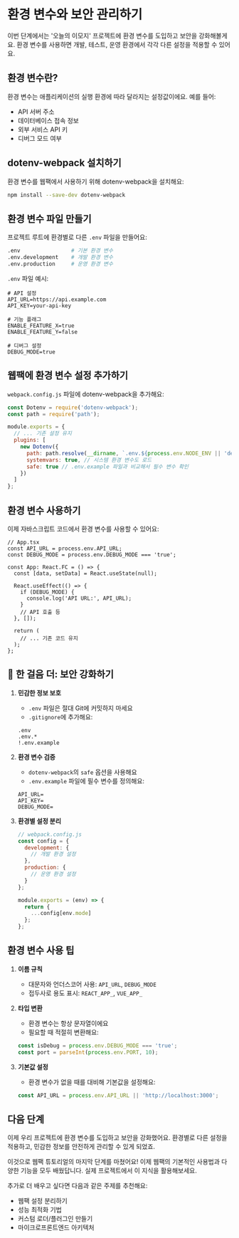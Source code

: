 # 환경 변수와 보안 관리하기

이번 단계에서는 '오늘의 이모지' 프로젝트에 환경 변수를 도입하고 보안을 강화해볼게요. 환경 변수를 사용하면 개발, 테스트, 운영 환경에서 각각 다른 설정을 적용할 수 있어요.

## 환경 변수란?

환경 변수는 애플리케이션의 실행 환경에 따라 달라지는 설정값이에요. 예를 들어:
- API 서버 주소
- 데이터베이스 접속 정보
- 외부 서비스 API 키
- 디버그 모드 여부

## dotenv-webpack 설치하기

환경 변수를 웹팩에서 사용하기 위해 dotenv-webpack을 설치해요:

```bash
npm install --save-dev dotenv-webpack
```

## 환경 변수 파일 만들기

프로젝트 루트에 환경별로 다른 `.env` 파일을 만들어요:

```bash
.env                # 기본 환경 변수
.env.development    # 개발 환경 변수
.env.production     # 운영 환경 변수
```

`.env` 파일 예시:
```env
# API 설정
API_URL=https://api.example.com
API_KEY=your-api-key

# 기능 플래그
ENABLE_FEATURE_X=true
ENABLE_FEATURE_Y=false

# 디버그 설정
DEBUG_MODE=true
```

## 웹팩에 환경 변수 설정 추가하기

`webpack.config.js` 파일에 dotenv-webpack을 추가해요:

```js
const Dotenv = require('dotenv-webpack');
const path = require('path');

module.exports = {
  // ... 기존 설정 유지
  plugins: [
    new Dotenv({
      path: path.resolve(__dirname, `.env.${process.env.NODE_ENV || 'development'}`),
      systemvars: true, // 시스템 환경 변수도 로드
      safe: true // .env.example 파일과 비교해서 필수 변수 확인
    })
  ]
};
```

## 환경 변수 사용하기

이제 자바스크립트 코드에서 환경 변수를 사용할 수 있어요:

```tsx
// App.tsx
const API_URL = process.env.API_URL;
const DEBUG_MODE = process.env.DEBUG_MODE === 'true';

const App: React.FC = () => {
  const [data, setData] = React.useState(null);

  React.useEffect(() => {
    if (DEBUG_MODE) {
      console.log('API URL:', API_URL);
    }
    // API 호출 등
  }, []);

  return (
    // ... 기존 코드 유지
  );
};
```

## 👣 한 걸음 더: 보안 강화하기

1. **민감한 정보 보호**
   - `.env` 파일은 절대 Git에 커밋하지 마세요
   - `.gitignore`에 추가해요:
   ```
   .env
   .env.*
   !.env.example
   ```

2. **환경 변수 검증**
   - `dotenv-webpack`의 `safe` 옵션을 사용해요
   - `.env.example` 파일에 필수 변수를 정의해요:
   ```env
   API_URL=
   API_KEY=
   DEBUG_MODE=
   ```

3. **환경별 설정 분리**
   ```js
   // webpack.config.js
   const config = {
     development: {
       // 개발 환경 설정
     },
     production: {
       // 운영 환경 설정
     }
   };

   module.exports = (env) => {
     return {
       ...config[env.mode]
     };
   };
   ```

## 환경 변수 사용 팁

1. **이름 규칙**
   - 대문자와 언더스코어 사용: `API_URL`, `DEBUG_MODE`
   - 접두사로 용도 표시: `REACT_APP_`, `VUE_APP_`

2. **타입 변환**
   - 환경 변수는 항상 문자열이에요
   - 필요할 때 적절히 변환해요:
   ```js
   const isDebug = process.env.DEBUG_MODE === 'true';
   const port = parseInt(process.env.PORT, 10);
   ```

3. **기본값 설정**
   - 환경 변수가 없을 때를 대비해 기본값을 설정해요:
   ```js
   const API_URL = process.env.API_URL || 'http://localhost:3000';
   ```

## 다음 단계

이제 우리 프로젝트에 환경 변수를 도입하고 보안을 강화했어요. 환경별로 다른 설정을 적용하고, 민감한 정보를 안전하게 관리할 수 있게 되었죠.

이것으로 웹팩 튜토리얼의 마지막 단계를 마쳤어요! 이제 웹팩의 기본적인 사용법과 다양한 기능을 모두 배웠답니다. 실제 프로젝트에서 이 지식을 활용해보세요.

추가로 더 배우고 싶다면 다음과 같은 주제를 추천해요:
- 웹팩 설정 분리하기
- 성능 최적화 기법
- 커스텀 로더/플러그인 만들기
- 마이크로프론트엔드 아키텍처
